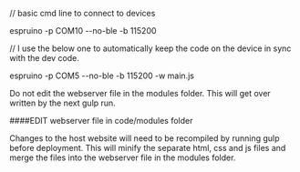// basic cmd line to connect to devices

espruino -p COM10 --no-ble -b 115200


// I use the below one to automatically keep the code on the device in sync with the dev code.

espruino -p COM5 --no-ble -b 115200 -w main.js

Do not edit the webserver file in the modules folder. This will get over written by the next gulp run.

####EDIT webserver file in code/modules folder

Changes to the host website will need to be recompiled by running gulp before deployment. This will minify the separate html, css and js files and merge the files into the webserver file in the modules folder.
